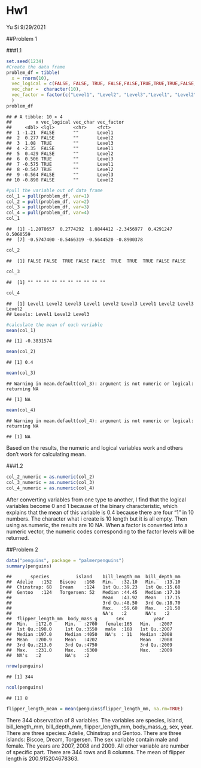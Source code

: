 Hw1
================
Yu Si
9/29/2021

\#\#Problem 1

\#\#\#1.1

``` r
set.seed(1234)
#Create the data frame
problem_df = tibble(
  x = rnorm(10),
  vec_logical = c(FALSE, FALSE, TRUE, FALSE,FALSE,TRUE,TRUE,TRUE,FALSE,FALSE),
  vec_char =  character(10),
  vec_factor = factor(c("Level1", "Level2", "Level3","Level1", "Level2", "Level3","Level1", "Level2", "Level3","Level2"))
  )
problem_df
```

    ## # A tibble: 10 × 4
    ##         x vec_logical vec_char vec_factor
    ##     <dbl> <lgl>       <chr>    <fct>     
    ##  1 -1.21  FALSE       ""       Level1    
    ##  2  0.277 FALSE       ""       Level2    
    ##  3  1.08  TRUE        ""       Level3    
    ##  4 -2.35  FALSE       ""       Level1    
    ##  5  0.429 FALSE       ""       Level2    
    ##  6  0.506 TRUE        ""       Level3    
    ##  7 -0.575 TRUE        ""       Level1    
    ##  8 -0.547 TRUE        ""       Level2    
    ##  9 -0.564 FALSE       ""       Level3    
    ## 10 -0.890 FALSE       ""       Level2

``` r
#pull the variable out of data frame
col_1 = pull(problem_df, var=1)
col_2 = pull(problem_df, var=2)
col_3 = pull(problem_df, var=3)
col_4 = pull(problem_df, var=4)
col_1
```

    ##  [1] -1.2070657  0.2774292  1.0844412 -2.3456977  0.4291247  0.5060559
    ##  [7] -0.5747400 -0.5466319 -0.5644520 -0.8900378

``` r
col_2
```

    ##  [1] FALSE FALSE  TRUE FALSE FALSE  TRUE  TRUE  TRUE FALSE FALSE

``` r
col_3
```

    ##  [1] "" "" "" "" "" "" "" "" "" ""

``` r
col_4
```

    ##  [1] Level1 Level2 Level3 Level1 Level2 Level3 Level1 Level2 Level3 Level2
    ## Levels: Level1 Level2 Level3

``` r
#calculate the mean of each variable
mean(col_1)
```

    ## [1] -0.3831574

``` r
mean(col_2)
```

    ## [1] 0.4

``` r
mean(col_3)
```

    ## Warning in mean.default(col_3): argument is not numeric or logical: returning NA

    ## [1] NA

``` r
mean(col_4)
```

    ## Warning in mean.default(col_4): argument is not numeric or logical: returning NA

    ## [1] NA

Based on the results, the numeric and logical variables work and others
don’t work for calculating mean.

\#\#\#1.2

``` r
col_2_numeric = as.numeric(col_2)
col_3_numeric = as.numeric(col_3)
col_4_numeric = as.numeric(col_4)
```

After converting variables from one type to another, I find that the
logical variables become 0 and 1 because of the binary characteristic,
which explains that the mean of this variable is 0.4 because there are
four “1” in 10 numbers. The character what i create is 10 length but it
is all empty. Then using as.numeric, the results are 10 NA. When a
factor is converted into a numeric vector, the numeric codes
corresponding to the factor levels will be returned.

\#\#Problem 2

``` r
data("penguins", package = "palmerpenguins")
summary(penguins)
```

    ##       species          island    bill_length_mm  bill_depth_mm  
    ##  Adelie   :152   Biscoe   :168   Min.   :32.10   Min.   :13.10  
    ##  Chinstrap: 68   Dream    :124   1st Qu.:39.23   1st Qu.:15.60  
    ##  Gentoo   :124   Torgersen: 52   Median :44.45   Median :17.30  
    ##                                  Mean   :43.92   Mean   :17.15  
    ##                                  3rd Qu.:48.50   3rd Qu.:18.70  
    ##                                  Max.   :59.60   Max.   :21.50  
    ##                                  NA's   :2       NA's   :2      
    ##  flipper_length_mm  body_mass_g       sex           year     
    ##  Min.   :172.0     Min.   :2700   female:165   Min.   :2007  
    ##  1st Qu.:190.0     1st Qu.:3550   male  :168   1st Qu.:2007  
    ##  Median :197.0     Median :4050   NA's  : 11   Median :2008  
    ##  Mean   :200.9     Mean   :4202                Mean   :2008  
    ##  3rd Qu.:213.0     3rd Qu.:4750                3rd Qu.:2009  
    ##  Max.   :231.0     Max.   :6300                Max.   :2009  
    ##  NA's   :2         NA's   :2

``` r
nrow(penguins)
```

    ## [1] 344

``` r
ncol(penguins)
```

    ## [1] 8

``` r
flipper_length_mean = mean(penguins$flipper_length_mm, na.rm=TRUE)
```

There 344 observation of 8 variables. The variables are species, island,
bill\_length\_mm, bill\_depth\_mm, flipper\_length\_mm, body\_mass\_g,
sex, year. There are three species: Adelie, Chinstrap and Gentoo. There
are three islands: Biscoe, Dream, Torgersen. The sex variable contain
male and female. The years are 2007, 2008 and 2009. All other variable
are number of specific part. There are 344 rows and 8 columns. The mean
of flipper length is 200.915204678363.
